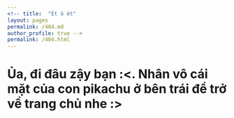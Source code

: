 ```yaml
---
<!-- title:  "Ét ô ét"
layout: pages
permalink: /404.md
author_profile: true -->
permalink: /404.html
---
```


# Ủa, đi đâu zậy bạn :<. Nhân vô cái mặt của con pikachu ở bên trái để trở về trang chủ nhe :>
